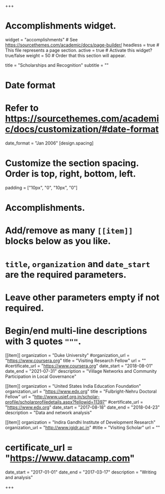 +++
# Accomplishments widget.
widget = "accomplishments"  # See https://sourcethemes.com/academic/docs/page-builder/
headless = true  # This file represents a page section.
active = true  # Activate this widget? true/false
weight = 50  # Order that this section will appear.

title = "Scholarships and Recognition"
subtitle = ""

# Date format
#   Refer to https://sourcethemes.com/academic/docs/customization/#date-format
date_format = "Jan 2006"
[design.spacing]
  # Customize the section spacing. Order is top, right, bottom, left.
  padding = ["10px", "0", "10px", "0"]
# Accomplishments.
#   Add/remove as many `[[item]]` blocks below as you like.
#   `title`, `organization` and `date_start` are the required parameters.
#   Leave other parameters empty if not required.
#   Begin/end multi-line descriptions with 3 quotes `"""`.

[[item]]
  organization = "Duke University"
  #organization_url = "https://www.coursera.org"
  title = "Visiting Research Fellow"
  url = ""
  #certificate_url = "https://www.coursera.org"
  date_start = "2018-08-01"
  date_end = "2021-07-31"
  description = "Village Networks and Community Participation in Local Governance"

[[item]]
  organization = "United States India Education Foundation"
  organization_url = "https://www.edx.org"
  title = "Fulbright-Nehru Doctoral Fellow"
  url = "http://www.usief.org.in/scholar-profile/scholarprofiledetails.aspx?fellowid=11397"
  #certificate_url = "https://www.edx.org"
  date_start = "2017-08-18"
  date_end = "2018-04-23"
  description = "Data and network analysis"
  
[[item]]
  organization = "Indira Gandhi Institute of Development Research"
  organization_url = "http://www.igidr.ac.in"
  #title = "Visiting Scholar"
  url = ""
 # certificate_url = "https://www.datacamp.com"
  date_start = "2017-01-01"
  date_end = "2017-03-17"
  description = "Writing and analysis"

+++
